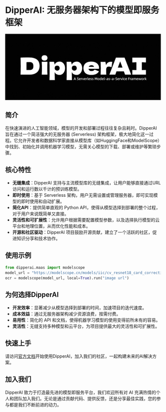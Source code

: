 # DipperAI: 无服务器架构下的模型即服务框架

![](./docs/images/banner.png)

## 简介

在快速演进的人工智能领域，模型的开发和部署过程往往复杂且耗时。DipperAI 旨在通过一个简洁强大的无服务器 (Serverless) 架构框架，极大地简化这一过程。它允许开发者和数据科学家直接从模型库（如HuggingFace和ModelScope）中找到、初始化并调用机器学习模型，无需关心模型的下载、部署或维护等繁琐步骤。

## 核心特性
- **无缝集成**：DipperAI 支持与主流模型库的无缝集成，让用户能够直接通过URL访问和运行数以千计的预训练模型。
- **即时使用**：基于 Serverless 架构，用户无需设置或管理服务器，即可实现模型的即时使用和自动扩展。
- **简化API**：提供简单直观的 Python API，使得从模型选择到部署的整个过程，对于用户来说既简单又直接。
- **灵活性和可扩展性**：允许用户根据需要配置模型参数，以及选择执行模型的云平台和地理位置，从而优化性能和成本。
- **开源和社区驱动**：DipperAI 项目鼓励开源贡献，建立了一个活跃的社区，促进知识分享和技术协作。

## 使用示例

```python
from dipperai.maas import modelscope
model_url = "https://modelscope.cn/models/iic/cv_resnet18_card_correction/summary"
ocr = modelscope(model_url, local=True).run("image url")
```

## 为何选择DipperAI
- **开发效率**：显著减少从模型选择到部署的时间，加速项目的迭代速度。
- **成本效益**：通过无服务器架构减少资源浪费，按需付费。
- **易用性**：简化的 API 和文档，使得机器学习模型的使用变得前所未有的容易。
- **灵活性**：无缝支持多种模型和云平台，为项目提供最大的灵活性和可扩展性。

## 快速上手
请访问[官方文档](https://docs.dipperai.cn)开始使用DipperAI，加入我们的社区，一起构建未来的AI解决方案。

## 加入我们
DipperAI 致力于打造最先进的模型即服务平台，我们欢迎所有对 AI 充满热情的个人和团队加入我们。无论是通过贡献代码、提供反馈，还是分享最佳实践，您的参与都是我们不断前进的动力。